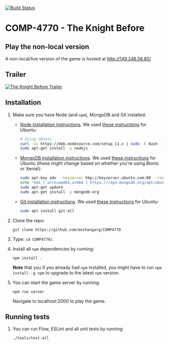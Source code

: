 [![Build Status](https://travis-ci.com/eeshangarg/COMP4770.svg?token=QShBcTiKKJroZPan48rz&branch=master)](https://travis-ci.com/eeshangarg/COMP4770)

# COMP-4770 - The Knight Before

## Play the non-local version

A non-local/live version of the game is hosted at http://149.248.56.80/

## Trailer

[![The Knight Before Trailer](https://img.youtube.com/vi/fNjz7TfDcRA/0.jpg)](https://www.youtube.com/watch?v=fNjz7TfDcRA)

## Installation

1. Make sure you have Node (and `npm`), MongoDB and Git installed:
    * [Node installation instructions](https://nodejs.org/en/download/package-manager/).
      We used [these instructions](https://github.com/nodesource/distributions/blob/master/README.md#debian-and-ubuntu-based-distributions)
      for Ubuntu:
      
      ``` bash
      # Using Ubuntu
      curl -sL https://deb.nodesource.com/setup_11.x | sudo -E bash -
      sudo apt-get install -y nodejs
      ```
    * [MongoDB installation instructions](https://docs.mongodb.com/manual/installation/).
      We used [these instructions](https://docs.mongodb.com/manual/tutorial/install-mongodb-on-ubuntu/)
      for Ubuntu (these might change based on whether you're using Bionic or Xenial):
      
      ``` bash
      sudo apt-key adv --keyserver hkp://keyserver.ubuntu.com:80 --recv 9DA31620334BD75D9DCB49F368818C72E52529D4
      echo "deb [ arch=amd64,arm64 ] https://repo.mongodb.org/apt/ubuntu xenial/mongodb-org/4.0 multiverse" | sudo tee /etc/apt/sources.list.d/mongodb-org-4.0.list
      sudo apt-get update
      sudo apt-get install -y mongodb-org
      ```
    * [Git installation instructions](https://git-scm.com/book/en/v2/Getting-Started-Installing-Git).
      We used [these instructions](https://git-scm.com/book/en/v2/Getting-Started-Installing-Git#_installing_on_linux)
      for Ubuntu:
      
      ``` bash
      sudo apt install git-all
      ```

1. Clone the repo:

    `git clone https://github.com/eeshangarg/COMP4770`

1. Type: `cd COMP4770/`.

1. Install all `npm` dependencies by running:

    `npm install .`

    **Note** that you if you already had `npm` installed, you might have
    to run `npm install -g npm` to upgrade to the latest `npm` version.

1. You can start the game server by running:

    `npm run server`

    Navigate to localhost:2000 to play the game.

## Running tests

1. You can run Flow, ESLint and all unit tests by running:

    `./tools/test-all`

